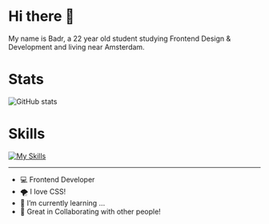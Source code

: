# Hi there 👋

My name is Badr, a 22 year old student studying Frontend Design & Development and living near Amsterdam.
 
# Stats
![GitHub stats](https://github-readme-stats.vercel.app/api?username=iBadr49\&include_all_commits=true&show_icons=true\&show=reviews,prs_merged,prs_merged_percentage\&title_color=ffffff\&icon_color=79ff97\&text_color=9f9f9f\&bg_color=000000)

# Skills
[![My Skills](https://skillicons.dev/icons?i=html,css,js,nodejs,express,svelte,nuxt&perline=5)](https://skillicons.dev)
 
***
 
- 💻 Frontend Developer
- 🌪️ I love CSS!
- 🚀 I’m currently learning ...
- 👯 Great in Collaborating with other people!
